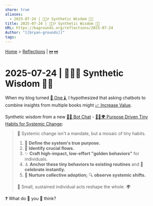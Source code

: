 ```yaml
---
share: true
aliases:
  - 2025-07-24 | 🤖🧙‍♂️ Synthetic Wisdom 🤖💬
title: 2025-07-24 | 🤖🧙‍♂️ Synthetic Wisdom 🤖💬
URL: https://bagrounds.org/reflections/2025-07-24
Author: "[[bryan-grounds]]"
tags: 
---
```

[Home](../index.md) > [Reflections](./index.md) | [⏮️](./2025-07-23.md) [⏭️](./2025-07-25.md)  
# 2025-07-24 | 🤖🧙‍♂️ Synthetic Wisdom 🤖💬  
When my blog turned [🥳 One 🕯️](./2025-04-19.md), I hypothesized that asking chatbots to combine insights from multiple books might [📈 Increase Value](./2025-04-20.md#🎯%20Goal%20📈%20Increase%20Value).  
  
Synthetic wisdom from a new [🤖💬 Bot Chat](../bot-chats/index.md) - [🎯🐜🌍 Purpose Driven Tiny Habits for Systemic Change](../bot-chats/purpose-driven-tiny-habits-for-systemic-change.md):  
> 🧩 Systemic change isn't a mandate, but a mosaic of tiny habits.  
>   
> 1. 🎯 **Define the system's true purpose.**  
> 2. 🌊 **Identify crucial flows.**  
> 3. ✨ **Craft high-impact, low-effort "golden behaviors"** for individuals.  
> 4. ⚓ **Anchor these tiny behaviors to existing routines** and 🎉 **celebrate instantly.**  
> 5. 🌱 **Nurture collective adoption;** 🔍 **observe systemic shifts.**  
>   
> 🦋 Small, sustained individual acts reshape the whole. 🌍  
  
❓ What do 🫵 you 🤔 think?